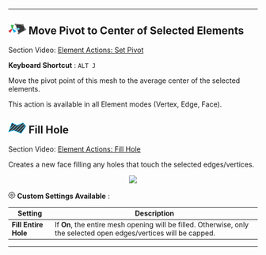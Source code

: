 <div class="manual"><hr /></div>

## ![Set Pivot Icon](../images/icons/Pivot_CenterOnElements.png "Set Pivot Icon") Move Pivot to Center of Selected Elements

<div class="video-link">
Section Video: <a href="https://youtu.be/diA5TaIMNws?list=PLrJfHfcFkLM-b6_N-musBp4MFaEnxpF6y">Element Actions: Set Pivot</a>
</div>

**Keyboard Shortcut** : `ALT J`

Move the pivot point of this mesh to the average center of the selected elements.

This action is available in all Element modes (Vertex, Edge, Face).

## ![Fill Hole Icon](../images/icons/Edge_FillHole.png "Fill Hole Icon") Fill Hole

<div class="video-link">
Section Video: <a href="https://youtu.be/t3bo5U-LyjU?list=PLrJfHfcFkLM-b6_N-musBp4MFaEnxpF6y">Element Actions: Fill Hole</a>
</div>

Creates a new face filling any holes that touch the selected edges/vertices.

<div style="text-align:center">
<img src="../../images/FillHole_Example.png">
</div>

![Options Icon](../images/icons/options.png) **Custom Settings Available** :

Setting | Description
--- | ---
**Fill Entire Hole** | If **On**, the entire mesh opening will be filled. Otherwise, only the selected open edges/vertices will be capped.

---

